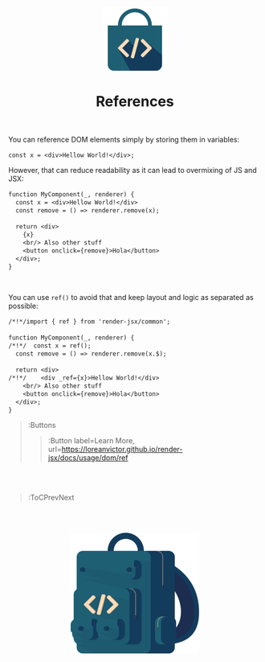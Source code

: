 <div align="center">
  <img src="/docs/assets/callbag-jsx.svg" width="128px"/>
  <h1>References</h1>
</div>

<br>

You can reference DOM elements simply by storing them in variables:

```tsx
const x = <div>Hellow World!</div>;
```

However, that can reduce readability as it can lead to overmixing of JS and JSX:

```tsx
function MyComponent(_, renderer) {
  const x = <div>Hellow World!</div>
  const remove = () => renderer.remove(x);

  return <div>
    {x}
    <br/> Also other stuff
    <button onclick={remove}>Hola</button>
  </div>;
}
```

<br>

You can use `ref()` to avoid that and keep layout and logic as separated as possible:

```tsx
/*!*/import { ref } from 'render-jsx/common';

function MyComponent(_, renderer) {
/*!*/  const x = ref();
  const remove = () => renderer.remove(x.$);

  return <div>
/*!*/    <div _ref={x}>Hellow World!</div>
    <br/> Also other stuff
    <button onclick={remove}>Hola</button>
  </div>;
}
```

> :Buttons
> > :Button label=Learn More, url=https://loreanvictor.github.io/render-jsx/docs/usage/dom/ref

<br><br>

> :ToCPrevNext

<br><br>

<div align="center">
  <img src="/docs/assets/callbag.svg" width="256px"/>
</div>